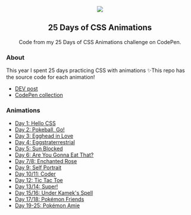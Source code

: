 <div align="center">
<img src="https://thumbs.gfycat.com/BlissfulBriskJellyfish-size_restricted.gif">
<h2>25 Days of CSS Animations</h2>
<p>Code from my 25 Days of CSS Animations challenge on CodePen.</p>
</div>

### About
This year I spent 25 days practicing CSS with animations ✨This repo has the source code for
each animation!
* [DEV post](https://dev.to/acupoftee/25-days-of-css-animations-teaching-myself-css-through-motion-design-4l10)
* [CodePen collection](https://codepen.io/collection/DBeLyg)

### Animations
* [Day 1: Hello CSS](day-1-hello-css/README.markdown)
* [Day 2: Pokeball, Go!](day-2-pokeball-go/README.markdown)
* [Day 3: Egghead in Love](day-3-egg-head-in-love/README.markdown)
* [Day 4: Eggstraterrestrial](day-4-eggstraterrestrial/README.markdown)
* [Day 5: Sun Blocked](day-5-sun-blocked-solar-eclipse-explained/README.markdown)
* [Day 6: Are You Gonna Eat That?](day-6-are-you-gonna-eat-that-interactive-pen/README.markdown)
* [Day 7/8: Enchanted Rose](day-7-8-beauty-and-the-beast-s-enchanted-rose/README.markdown)
* [Day 9: Self Portrait](day-9-self-portrait-interactive/README.markdown)
* [Day 10/11: Coder](day-10-11-coder/README.markdown)
* [Day 12: Tic Tac Toe](https://github.com/acupoftee/tic-tac-toe)
* [Day 13/14: Super!](day-13-14-super/README.markdown)
* [Day 15/16: Under Kamek's Spell](day-15-16-under-kamek-s-spell/README.markdown)
* [Day 17/18: Pokémon Friends](day-17-18-pokemon-friends/README.markdown)
* [Day 19-25: Pokémon Amie](day-19-25-pokemon-amie/README.markdown)



